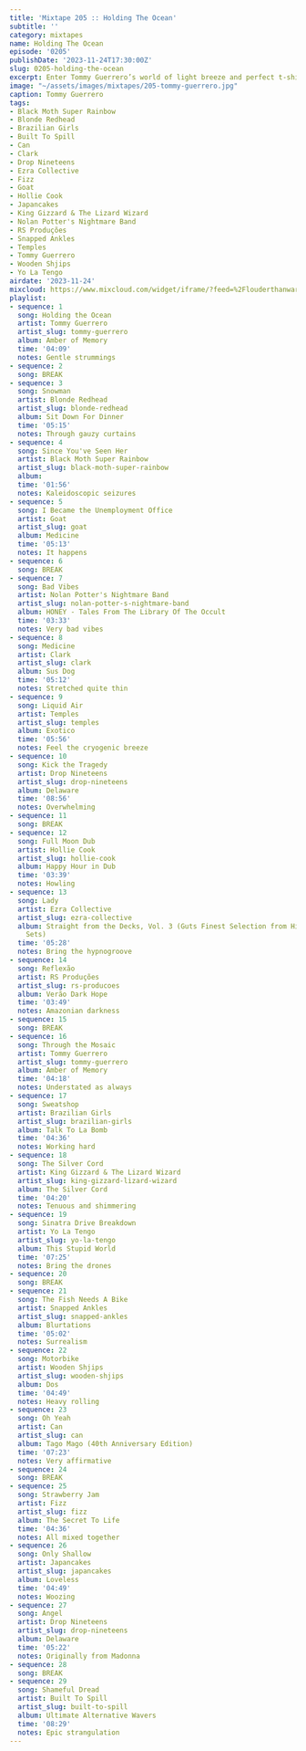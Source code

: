 ```yaml
---
title: 'Mixtape 205 :: Holding The Ocean'
subtitle: ''
category: mixtapes
name: Holding The Ocean
episode: '0205'
publishDate: '2023-11-24T17:30:00Z'
slug: 0205-holding-the-ocean
excerpt: Enter Tommy Guerrero’s world of light breeze and perfect t-shirt weather.
image: "~/assets/images/mixtapes/205-tommy-guerrero.jpg"
caption: Tommy Guerrero
tags:
- Black Moth Super Rainbow
- Blonde Redhead
- Brazilian Girls
- Built To Spill
- Can
- Clark
- Drop Nineteens
- Ezra Collective
- Fizz
- Goat
- Hollie Cook
- Japancakes
- King Gizzard & The Lizard Wizard
- Nolan Potter's Nightmare Band
- RS Produções
- Snapped Ankles
- Temples
- Tommy Guerrero
- Wooden Shjips
- Yo La Tengo
airdate: '2023-11-24'
mixcloud: https://www.mixcloud.com/widget/iframe/?feed=%2Flouderthanwar%2Fthe-final-hour-205-holding-the-ocean-2023-11-24%2F&hide_artwork=1&hide_cover=1
playlist:
- sequence: 1
  song: Holding the Ocean
  artist: Tommy Guerrero
  artist_slug: tommy-guerrero
  album: Amber of Memory
  time: '04:09'
  notes: Gentle strummings
- sequence: 2
  song: BREAK
- sequence: 3
  song: Snowman
  artist: Blonde Redhead
  artist_slug: blonde-redhead
  album: Sit Down For Dinner
  time: '05:15'
  notes: Through gauzy curtains
- sequence: 4
  song: Since You've Seen Her
  artist: Black Moth Super Rainbow
  artist_slug: black-moth-super-rainbow
  album:
  time: '01:56'
  notes: Kaleidoscopic seizures
- sequence: 5
  song: I Became the Unemployment Office
  artist: Goat
  artist_slug: goat
  album: Medicine
  time: '05:13'
  notes: It happens
- sequence: 6
  song: BREAK
- sequence: 7
  song: Bad Vibes
  artist: Nolan Potter's Nightmare Band
  artist_slug: nolan-potter-s-nightmare-band
  album: HONEY - Tales From The Library Of The Occult
  time: '03:33'
  notes: Very bad vibes
- sequence: 8
  song: Medicine
  artist: Clark
  artist_slug: clark
  album: Sus Dog
  time: '05:12'
  notes: Stretched quite thin
- sequence: 9
  song: Liquid Air
  artist: Temples
  artist_slug: temples
  album: Exotico
  time: '05:56'
  notes: Feel the cryogenic breeze
- sequence: 10
  song: Kick the Tragedy
  artist: Drop Nineteens
  artist_slug: drop-nineteens
  album: Delaware
  time: '08:56'
  notes: Overwhelming
- sequence: 11
  song: BREAK
- sequence: 12
  song: Full Moon Dub
  artist: Hollie Cook
  artist_slug: hollie-cook
  album: Happy Hour in Dub
  time: '03:39'
  notes: Howling
- sequence: 13
  song: Lady
  artist: Ezra Collective
  artist_slug: ezra-collective
  album: Straight from the Decks, Vol. 3 (Guts Finest Selection from His Famous DJ
    Sets)
  time: '05:28'
  notes: Bring the hypnogroove
- sequence: 14
  song: Reflexão
  artist: RS Produções
  artist_slug: rs-producoes
  album: Verão Dark Hope
  time: '03:49'
  notes: Amazonian darkness
- sequence: 15
  song: BREAK
- sequence: 16
  song: Through the Mosaic
  artist: Tommy Guerrero
  artist_slug: tommy-guerrero
  album: Amber of Memory
  time: '04:18'
  notes: Understated as always
- sequence: 17
  song: Sweatshop
  artist: Brazilian Girls
  artist_slug: brazilian-girls
  album: Talk To La Bomb
  time: '04:36'
  notes: Working hard
- sequence: 18
  song: The Silver Cord
  artist: King Gizzard & The Lizard Wizard
  artist_slug: king-gizzard-lizard-wizard
  album: The Silver Cord
  time: '04:20'
  notes: Tenuous and shimmering
- sequence: 19
  song: Sinatra Drive Breakdown
  artist: Yo La Tengo
  artist_slug: yo-la-tengo
  album: This Stupid World
  time: '07:25'
  notes: Bring the drones
- sequence: 20
  song: BREAK
- sequence: 21
  song: The Fish Needs A Bike
  artist: Snapped Ankles
  artist_slug: snapped-ankles
  album: Blurtations
  time: '05:02'
  notes: Surrealism
- sequence: 22
  song: Motorbike
  artist: Wooden Shjips
  artist_slug: wooden-shjips
  album: Dos
  time: '04:49'
  notes: Heavy rolling
- sequence: 23
  song: Oh Yeah
  artist: Can
  artist_slug: can
  album: Tago Mago (40th Anniversary Edition)
  time: '07:23'
  notes: Very affirmative
- sequence: 24
  song: BREAK
- sequence: 25
  song: Strawberry Jam
  artist: Fizz
  artist_slug: fizz
  album: The Secret To Life
  time: '04:36'
  notes: All mixed together
- sequence: 26
  song: Only Shallow
  artist: Japancakes
  artist_slug: japancakes
  album: Loveless
  time: '04:49'
  notes: Woozing
- sequence: 27
  song: Angel
  artist: Drop Nineteens
  artist_slug: drop-nineteens
  album: Delaware
  time: '05:22'
  notes: Originally from Madonna
- sequence: 28
  song: BREAK
- sequence: 29
  song: Shameful Dread
  artist: Built To Spill
  artist_slug: built-to-spill
  album: Ultimate Alternative Wavers
  time: '08:29'
  notes: Epic strangulation
---
```


